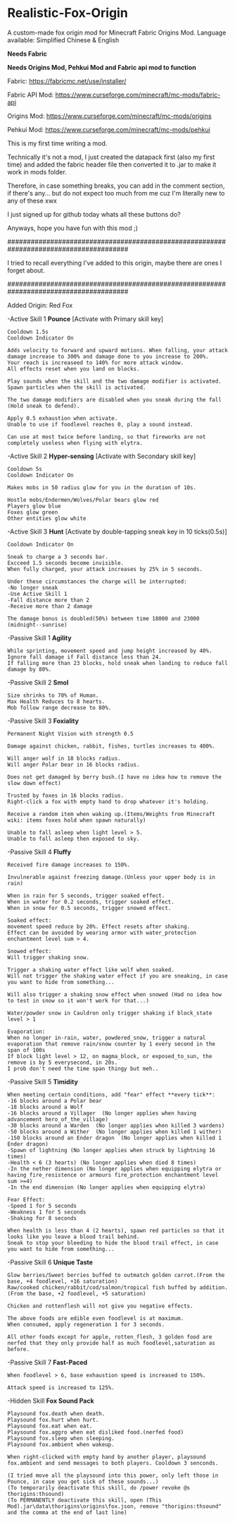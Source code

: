 # Realistic-Fox-Origin
A custom-made fox origin mod for Minecraft Fabric Origins Mod.
Language available: Simplified Chinese & English

**Needs Fabric**

**Needs Origins Mod, Pehkui Mod and Fabric api mod to function**

Fabric: https://fabricmc.net/use/installer/

Fabric API Mod: https://www.curseforge.com/minecraft/mc-mods/fabric-api

Origins Mod: https://www.curseforge.com/minecraft/mc-mods/origins

Pehkui Mod: https://www.curseforge.com/minecraft/mc-mods/pehkui

This is my first time writing a mod.

Technically it's not a mod, I just created the datapack first (also my first time) and added the fabric header file then converted it to .jar to make it work in mods folder.

Therefore, in case something breaks, you can add in the comment section, if there's any...
but do not expect too much from me cuz I'm literally new to any of these xwx

I just signed up for github today whats all these buttons do?

Anyways, hope you have fun with this mod ;)

#######################################################################################

I tried to recall everything I've added to this origin, maybe there are ones I forget about.

#######################################################################################

Added Origin:
Red Fox

-Active Skill 1
	**Pounce**
	[Activate with Primary skill key]
    
	Cooldown 1.5s
	Cooldown Indicator On

	Adds velocity to forward and upward motions. When falling, your attack damage increase to 300% and damage done to you increase to 200%.
	Your reach is increaseed to 140% for more attack window.
	All effects reset when you land on blocks.
    
	Play sounds when the skill and the two damage modifier is activated.
	Spawn particles when the skill is activated.
    
	The two damage modifiers are disabled when you sneak during the fall (Hold sneak to defend).

	Apply 0.5 exhaustion when activate.
	Unable to use if foodlevel reaches 0, play a sound instead.

	Can use at most twice before landing, so that fireworks are not completely useless when flying with elytra.

-Active Skill 2
	**Hyper-sensing**
	[Activate with Secondary skill key]

	Cooldown 5s
	Cooldown Indicator On

	Makes mobs in 50 radius glow for you in the duration of 10s.

	Hostle mobs/Endermen/Wolves/Polar bears glow red
	Players glow blue
	Foxes glow green
	Other entities glow white

-Active Skill 3
	**Hunt**
	[Activate by double-tapping sneak key in 10 ticks(0.5s)]

	Cooldown Indicator On

	Sneak to charge a 3 seconds bar.
	Excceed 1.5 seconds become invisible.
	When fully charged, your attack increases by 25% in 5 seconds.

	Under these circumstances the charge will be interrupted:
	-No longer sneak
	-Use Active Skill 1
	-Fall distance more than 2
	-Receive more than 2 damage
    
	The damage bonus is doubled(50%) between time 18000 and 23000 (midnight--sunrise)

-Passive Skill 1
	**Agility**

	While sprinting, movement speed and jump height increased by 40%.
	Ignore fall damage if Fall distance less than 24.
	If falling more than 23 blocks, hold sneak when landing to reduce fall damage by 80%.

-Passive Skill 2
	**Smol**

	Size shrinks to 70% of Human.
	Max Health Reduces to 8 hearts.
	Mob follow range decrease to 80%.

-Passive Skill 3
	**Foxiality**

	Permanent Night Vision with strength 0.5

	Damage against chicken, rabbit, fishes, turtles increases to 400%.

	Will anger wolf in 18 blocks radius.
	Will anger Polar bear in 16 blocks radius.

	Does not get damaged by berry bush.(I have no idea how to remove the slow down effect)
    
	Trusted by foxes in 16 blocks radius.
	Right-click a fox with empty hand to drop whatever it's holding.

	Receive a random item when waking up.(Items/Weights from Minecraft wiki: items foxes hold when spawn naturally)

	Unable to fall asleep when light level > 5.
	Unable to fall asleep then exposed to sky.

-Passive Skill 4
	**Fluffy**

	Received fire damage increases to 150%.
	
	Invulnerable against freezing damage.(Unless your upper body is in rain)
	
	When in rain for 5 seconds, trigger soaked effect.
	When in water for 0.2 seconds, trigger soaked effect.
 	When in snow for 0.5 seconds, trigger snowed effect.

	Soaked effect:
	movement speed reduce by 20%. Effect resets after shaking.
	Effect can be avoided by wearing armor with water_protection enchantment level sum > 4.

 	Snowed effect:
  	Will trigger shaking snow.

	Trigger a shaking water effect like wolf when soaked.
	Will not trigger the shaking water effect if you are sneaking, in case you want to hide from something...

	Will also trigger a shaking snow effect when snowed (Had no idea how to test in snow so it won't work for that...)

	Water/powder snow in Cauldron only trigger shaking if block_state level > 1

	Evaporation:
	When no longer in-rain, water, powdered_snow, trigger a natural evaporation that remove rain/snow counter by 1 every second in the span of 100s
	If block light level > 12, on magma_block, or exposed_to_sun, the remove is by 5 everysecond, in 20s. 
	I prob don't need the time span thingy but meh..

-Passive Skill 5
	**Timidity**

	When meeting certain conditions, add "fear" effect **every tick**:
	-16 blocks around a Polar bear
	-18 blocks around a Wolf
	-16 blocks around a Villager  (No longer applies when having advancement hero_of_the_village)
	-30 blocks around a Warden  (No longer applies when killed 3 wardens)
	-50 blocks around a Wither  (No longer applies when killed 1 wither)
	-150 blocks around an Ender dragon  (No longer applies when killed 1 Ender dragon)
	-Spawn of lightning (No longer applies when struck by lightning 16 times)
	-Health < 6 (3 hearts) (No longer applies when died 8 times)
	-In the nether dimension (No longer applies when equipping elytra or having fire_resistence or armours fire_protection enchantment level sum >=4)
	-In the end dimension (No longer applies when equipping elytra)

	Fear Effect:
	-Speed 1 for 5 seconds
	-Weakness 1 for 5 seconds
	-Shaking for 8 seconds

	When health is less than 4 (2 hearts), spawn red particles so that it looks like you leave a blood trail behind.
	Sneak to stop your bleeding to hide the blood trail effect, in case you want to hide from something...

-Passive Skill 6
	**Unique Taste**

	Glow berries/Sweet berries buffed to outmatch golden carrot.(From the base, +4 foodlevel, +16 saturation)
	Raw/cooked chicken/rabbit/cod/salmon/tropical fish buffed by addition.(From the base, +2 foodlevel, +5 saturation)

	Chicken and rottenflesh will not give you negative effects.

	The above foods are edible even foodlevel is at maximum.
	When consumed, apply regeneration 1 for 3 seconds.

	All other foods except for apple, rotten_flesh, 3 golden food are nerfed that they only provide half as much foodlevel,saturation as before.
 
-Passive Skill 7
	**Fast-Paced**

	When foodlevel > 6, base exhaustion speed is increased to 150%.

	Attack speed is increased to 125%.

-Hidden Skill
	**Fox Sound Pack**

	Playsound fox.death when death.
	Playsound fox.hurt when hurt.
	Playsound fox.eat when eat.
	Playsound fox.aggro when eat disliked food.(nerfed food)
	Playsound fox.sleep when sleeping.
	Playsound fox.ambient when wakeup.

	When right-clicked with empty hand by another player, playsound fox.ambient and send messages to both players. Cooldown 3 senconds.
	
	(I tried move all the playsound into this power, only left those in Pounce, in case you get sick of these sounds...)
 	(To temporarily deactivate this skill, do /power revoke @s thorigins:thsound)
	(To PERMANENTLY deactivate this skill, open (This Mod).jar\data\thorigins\origins\fox.json, remove "thorigins:thsound" and the comma at the end of last line)
